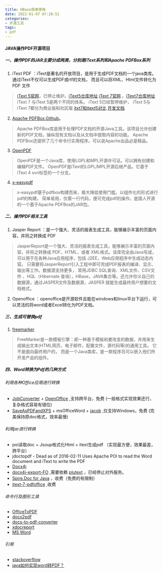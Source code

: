 ```yaml
---
title: HBase简单使用
date: 2022-01-07 07:28:51
categories:
- 开源工具
tags:
- pdf
---
```


#### JAVA操作PDF开源项目

##### 一、操作PDF的JAR主要分成两类，分别是iText系列和Apache PDFBox系列
1. iText PDF ：iText是著名的开放项目，是用于生成PDF文档的一个java类库。通过iText不仅可以生成PDF或rtf的文档，
  而且可以将XML、Html文件转化为 PDF 文件
<!-- more --> 
> [iText 5官网](https://kb.itextpdf.com/home/it5kb)，已停止维护。[iText5仓库地址](https://github.com/itext/itextpdf)
    [iText 7官网](https://kb.itextpdf.com/home/it7kb) 。[iText7仓库地址](https://github.com/itext/itext7)
  iText 7 与iText 5是两个不同的体系。 iText 5已经暂停维护， iText 5与iText 7都分为商业版和社区版
> [itxt7和itext5对比](https://itextpdf.com/en/products/features)
> [开发文档](https://itextpdf.com/en/resources/api-documentation)

2. [Apache PDFBox](https://pdfbox.apache.org/),[Github](https://github.com/apache/pdfbox)。
> Apache PDFBox库是用于处理PDF文档的开源Java工具。该项目允许创建新的PDF文档，操纵现有文档以及从文档中提取内容的功能。
> Apache PDFBox还提供了几个命令行实用程序。可以说Apache出品必是精品。

3. [OpenPDF](https://github.com/LibrePDF/OpenPDF)
> OpenPDF是一个Java库，使用LGPL和MPL开源许可证。可以拥有创建和编辑PDF文件。
> OpenPDF是iText的LGPL/MPL开源后继产品，它基于iText 4 svn标签的一个分支。

4. [x-easypdf](https://gitee.com/xsxgit/x-easypdf)
> x-easypdf基于pdfbox构建而来，极大降低使用门槛，以组件化的形式进行pdf的构建。
> 简单易用，仅需一行代码，便可完成pdf的操作。是国人开源的一个基于Apache PDFBox的JAR包。

##### 二、操作PDF相关工具
1. Jasper Report ：是一个强大、灵活的报表生成工具，能够展示丰富的页面内容，并将之转换成 PDF
> JasperReport是一个强大、灵活的报表生成工具，能够展示丰富的页面内容，并将之转换成 PDF，HTML，或者 XML格式。该库完全由Java写成，可以用于在各种Java应用程序，包括 J2EE，Web应用程序中生成动态内容。
> 只需要将JasperReport引入工程中即可完成PDF报表的编译、显示、输出等工作。数据源支持更多，
> 常用JDBC SQL查询、XML文件、CSV文件 、HQL（Hibernate 查询），HBase，JAVA集合等。还允许你义自己的数据源，通过JASPER文件及数据源，JASPER 就能生成最终用户想要的文档格式。   
2. Openoffice ：openoffice是开源软件且能在windows和linux平台下运行，可以灵活的将word或者Excel转化为PDF文档。

##### 三、生成可替换pdf
1. [freemarker](http://freemarker.foofun.cn/)
> FreeMarker是一款模板引擎：即一种基于模板和要改变的数据，并用来生成输出文本(HTML网页，电子邮件，配置文件，源代码等)的通用工具。 它不是面向最终用户的，
> 而是一个Java类库，是一款程序员可以嵌入他们所开发产品的组件。
 
##### 四、Word转换为Pdf的几种方式
###### 利用各种Office应用进行转换
* [JobConverter](https://sourceforge.net/projects/jodconverter/) + [OpenOffice](https://www.openoffice.org/download/) ,支持跨平台，免费 (一般格式实现效果还行，复杂格式容易有错位)
* [SaveAsPDFandXPS](https://www.microsoft.com/en-us/download) + msOfficeWord + [jacob](https://sourceforge.net/projects/jacob-project/) ,仅支持Windows，免费 (完美保持原doc格式，效率最慢)
###### 利用jar进行转换
* poi读取doc + Jsoup格式化Html + itext生成pdf （实现最方便，效果最差，跨平台）
* jdoctopdf - Dead as of 2016-02-11 Uses Apache POI to read the Word document and iText to write the PDF
* [Docx4j](https://github.com/plutext/docx4j) 
* [docx4j-export-FO](https://github.com/plutext/docx4j-export-FO) ,需要依赖 [plutext](https://converter-eval.plutext.com/) ，已经停止对外服务。
* [Spire.Doc for Java](https://www.e-iceblue.cn/spiredocforjavaconversion/java-convert-word-to-pdf.html) ，收费（免费的有限制）
* [itext-7-pdfoffice](https://kb.itextpdf.com/home/it7kb/installation-guidelines/installing-itext-7-pdfoffice-for-java-developers) ,收费
###### 命令行及图形工具
* [OfficeToPDF](https://github.com/cognidox/OfficeToPDF)
* [docx2pdf](https://github.com/AlJohri/docx2pdf)
* [docs-to-pdf-converter](https://github.com/yeokm1/docs-to-pdf-converter)
* [xdocreport](https://github.com/opensagres/xdocreport)
* [MS Word](https://snowbound.com/products/formats/word)


###### 引用
* [stackoverflow](https://stackoverflow.com/questions/3022376/how-can-i-convert-a-word-document-to-pdf)
* [java如何实现word转PDF？](https://www.zhihu.com/question/54953944)

